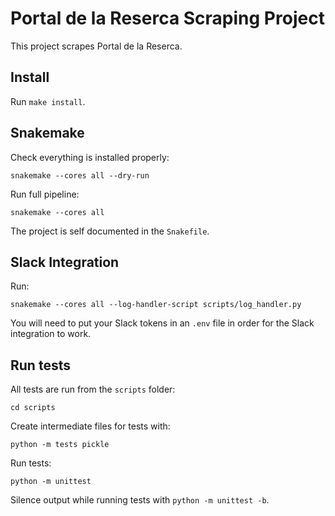 # Portal de la Reserca Scraping Project

This project scrapes Portal de la Reserca. 

## Install
Run `make install`.

## Snakemake
Check everything is installed properly:
```
snakemake --cores all --dry-run
```

Run full pipeline:
```
snakemake --cores all
```

The project is self documented in the `Snakefile`.

## Slack Integration

Run:
```
snakemake --cores all --log-handler-script scripts/log_handler.py
```

You will need to put your Slack tokens in an `.env` file in order for the Slack integration to work.

## Run tests

All tests are run from the `scripts` folder:
```
cd scripts
```

Create intermediate files for tests with:
```
python -m tests pickle
```

Run tests:
```
python -m unittest
```

Silence output while running tests with `python -m unittest -b`.

